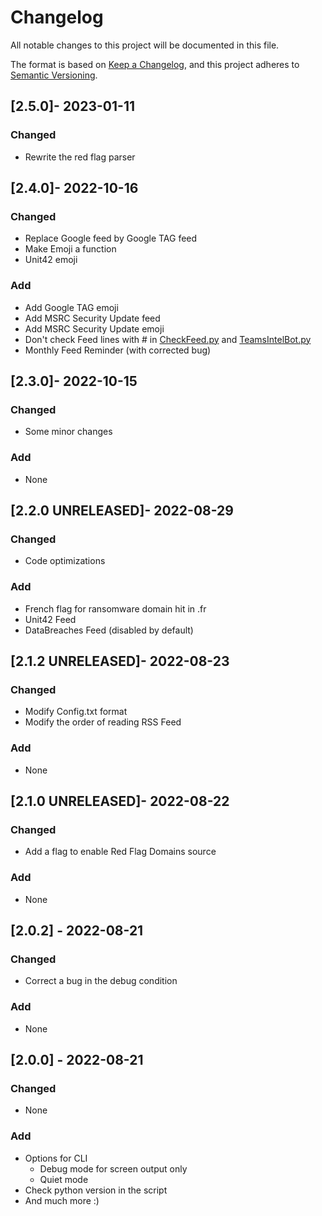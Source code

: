 # Changelog

All notable changes to this project will be documented in this file.

The format is based on [Keep a Changelog](https://keepachangelog.com/en/1.0.0/),
and this project adheres to [Semantic Versioning](https://semver.org/spec/v2.0.0.html).

## [2.5.0]- 2023-01-11

### Changed

- Rewrite the red flag parser

## [2.4.0]- 2022-10-16

### Changed

- Replace Google feed by Google TAG feed
- Make Emoji a function  
- Unit42 emoji

### Add

- Add Google TAG emoji
- Add MSRC Security Update feed
- Add MSRC Security Update emoji
- Don't check Feed lines with # in [CheckFeed.py](checkFeed.py) and [TeamsIntelBot.py](TeamsIntelBot.py)
- Monthly Feed Reminder (with corrected bug)

## [2.3.0]- 2022-10-15

### Changed

- Some minor changes

### Add

- None

## [2.2.0 UNRELEASED]- 2022-08-29

### Changed

- Code optimizations

### Add

- French flag for ransomware domain hit in .fr
- Unit42 Feed
- DataBreaches Feed (disabled by default)

## [2.1.2 UNRELEASED]- 2022-08-23

### Changed

- Modify Config.txt format
- Modify the order of reading RSS Feed

### Add

- None

## [2.1.0 UNRELEASED]- 2022-08-22

### Changed

- Add a flag to enable Red Flag Domains source

### Add

- None

## [2.0.2] - 2022-08-21

### Changed

- Correct a bug in the debug condition

### Add

- None

## [2.0.0] - 2022-08-21

### Changed

- None

### Add

- Options for CLI
  - Debug mode for screen output only
  - Quiet mode
- Check python version in the script
- And much more :)
